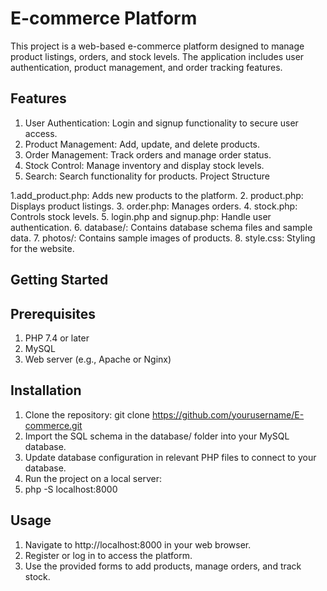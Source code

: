 # E-commerce Platform

This project is a web-based e-commerce platform designed to manage product listings, orders, and stock levels. The application includes user authentication, product management, and order tracking features.

## Features

1. User Authentication: Login and signup functionality to secure user access.
2. Product Management: Add, update, and delete products.
3. Order Management: Track orders and manage order status.
4. Stock Control: Manage inventory and display stock levels.
5. Search: Search functionality for products.
Project Structure

1.add_product.php: Adds new products to the platform.
2. product.php: Displays product listings.
3. order.php: Manages orders.
4. stock.php: Controls stock levels.
5. login.php and signup.php: Handle user authentication.
6. database/: Contains database schema files and sample data.
7. photos/: Contains sample images of products.
8. style.css: Styling for the website.

## Getting Started

## Prerequisites

1. PHP 7.4 or later
2. MySQL
3. Web server (e.g., Apache or Nginx)

## Installation
1. Clone the repository:
git clone https://github.com/yourusername/E-commerce.git
2. Import the SQL schema in the database/ folder into your MySQL database.
3. Update database configuration in relevant PHP files to connect to your database.
4. Run the project on a local server:
5. php -S localhost:8000

## Usage
1. Navigate to http://localhost:8000 in your web browser.
2. Register or log in to access the platform.
3. Use the provided forms to add products, manage orders, and track stock.


